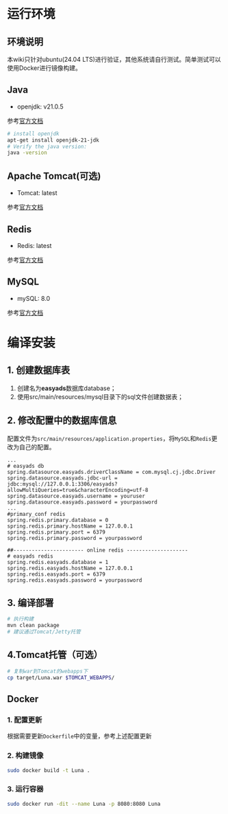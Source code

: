 # 运行环境
## 环境说明
本wiki只针对ubuntu(24.04 LTS)进行验证，其他系统请自行测试。简单测试可以使用Docker进行镜像构建。
## Java
- openjdk: v21.0.5
  
参考[官方文档](https://nodejs.org/en/download/current)
```bash
# install openjdk
apt-get install openjdk-21-jdk
# Verify the java version:
java -version
```
## Apache Tomcat(可选)
- Tomcat: latest

参考[官方文档](https://tomcat.apache.org/download-11.cgi)

## Redis
- Redis: latest

参考[官方文档](https://redis.io/docs/latest/operate/oss_and_stack/install/install-redis/install-redis-on-linux/)
## MySQL
- mySQL: 8.0

参考[官方文档](https://dev.mysql.com/doc/refman/8.0/en/linux-installation-apt-repo.html)

# 编译安装
## 1. 创建数据库表
1. 创建名为**easyads**数据库database；
2. 使用src/main/resources/mysql目录下的sql文件创建数据表；

## 2. 修改配置中的数据库信息
配置文件为`src/main/resources/application.properties`，将`MySQL`和`Redis`更改为自己的配置。
```
...
# easyads db
spring.datasource.easyads.driverClassName = com.mysql.cj.jdbc.Driver
spring.datasource.easyads.jdbc-url = jdbc:mysql://127.0.0.1:3306/easyads?allowMultiQueries=true&characterEncoding=utf-8
spring.datasource.easyads.username = youruser
spring.datasource.easyads.password = yourpassword
...
#primary_conf redis
spring.redis.primary.database = 0
spring.redis.primary.hostName = 127.0.0.1
spring.redis.primary.port = 6379
spring.redis.primary.password = yourpassword

##----------------------- online redis --------------------
# easyads redis
spring.redis.easyads.database = 1
spring.redis.easyads.hostName = 127.0.0.1
spring.redis.easyads.port = 6379
spring.redis.easyads.password = yourpassword
```
## 3. 编译部署
```bash
# 执行构建
mvn clean package
# 建议通过Tomcat/Jetty托管
```

## 4.Tomcat托管（可选）
```bash
# 复制war到Tomcat的webapps下
cp target/Luna.war $TOMCAT_WEBAPPS/
```

## Docker
### 1. 配置更新
根据需要更新`Dockerfile`中的变量，参考上述配置更新
### 2. 构建镜像
```bash
sudo docker build -t Luna .
```
### 3. 运行容器
```bash
sudo docker run -dit --name Luna -p 8080:8080 Luna
```
